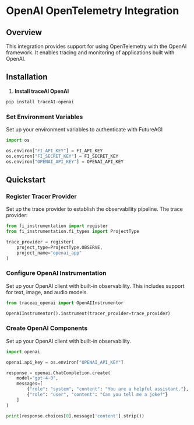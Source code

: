 # OpenAI OpenTelemetry Integration

## Overview
This integration provides support for using OpenTelemetry with the OpenAI framework. It enables tracing and monitoring of applications built with OpenAI.

## Installation

1. **Install traceAI OpenAI**

```bash
pip install traceAI-openai
```


### Set Environment Variables
Set up your environment variables to authenticate with FutureAGI

```python
import os

os.environ["FI_API_KEY"] = FI_API_KEY
os.environ["FI_SECRET_KEY"] = FI_SECRET_KEY
os.environ["OPENAI_API_KEY"] = OPENAI_API_KEY
```

## Quickstart

### Register Tracer Provider
Set up the trace provider to establish the observability pipeline. The trace provider:

```python
from fi_instrumentation import register
from fi_instrumentation.fi_types import ProjectType

trace_provider = register(
    project_type=ProjectType.OBSERVE,
    project_name="openai_app"
)
```

### Configure OpenAI Instrumentation
Set up your OpenAI client with built-in observability. This includes support for text, image, and audio models.

```python
from traceai_openai import OpenAIInstrumentor

OpenAIInstrumentor().instrument(tracer_provider=trace_provider)
```

### Create OpenAI Components
Set up your OpenAI client with built-in observability.  

```python
import openai

openai.api_key = os.environ["OPENAI_API_KEY"]

response = openai.ChatCompletion.create(
    model="gpt-4-0",
    messages=[
        {"role": "system", "content": "You are a helpful assistant."},
        {"role": "user", "content": "Can you tell me a joke?"}
    ]
)

print(response.choices[0].message['content'].strip())
```

